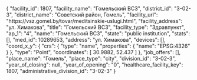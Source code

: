 {
    "facility_id": 1807,
    "facility_name": "Гомельский ВСЗ",
    "district_id": "3-02-3",
    "district_name": "Советский район, Гомель",
    "facility_url": "https:\/\/vsz.gomel.by\/tovar\/meditsinskie-uslugi.html",
    "facility_address": "ул. Химакова",
    "title": "Гомельский ВСЗ",
    "facility_type": "Здравпункт",
    "ap_1": "4",
    "name": "Гомельский ВСЗ",
    "state": "public institution",
    "stats": [],
    "med_id": 10289653,
    "address": "ул. Химакова",
    "devices": [],
    "coord_x_y": {
        "crs": {
            "type": "name",
            "properties": {
                "name": "EPSG:4326"
            }
        },
        "type": "Point",
        "coordinates": [
            30.9882,
            52.437
        ]
    },
    "job_offers": [],
    "place_name": "Гомель",
    "place_type": "city",
    "division_id": "3-02-3",
    "year_of_closing": null,
    "year_of_opening": "0",
    "healthcare_facility_key": 1807,
    "administrative_division_id": "3-02-3"
}